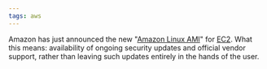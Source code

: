 ```yaml
---
tags: aws
---
```


Amazon has just announced the new "[Amazon Linux AMI](http://aws.amazon.com/amazon-linux-ami/)" for [EC2](/wiki/EC2). What this means: availability of ongoing security updates and official vendor support, rather than leaving such updates entirely in the hands of the user.
